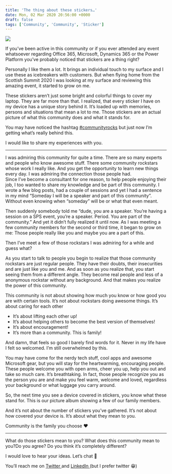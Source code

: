 ```yaml
---
title: 'The thing about these stickers…'
date: Mon, 02 Mar 2020 20:56:00 +0000
draft: false
tags: ['Community', 'Community', 'Sticker']
---
```


![](https://gezeitenbrand.de/wp-content/uploads/Sticker_collage-1-820x1024.jpeg)

If you’ve been active in this community or if you ever attended any event whatsoever regarding Office 365, Microsoft, Dynamics 365 or the Power Platform you’ve probably noticed that stickers are a thing right?

Personally I like them a lot. It brings an individual touch to my surface and I use these as icebreakers with customers. But when flying home from the Scottish Summit 2020 I was looking at my surface and reviewing this amazing event, it started to grow on me.

These stickers aren’t just some bright and colorful things to cover my laptop. They are far more than that. I realized, that every sticker I have on my device has a unique story behind it. It’s loaded up with memories, persons and situations that mean a lot to me. Those stickers are an actual picture of what this community does and what it stands for.

You may have noticed the hashtag [#communityrocks](https://twitter.com/search?q=%23communityrocks&src=typed_query) but just now I’m getting what’s really behind this.

I would like to share my experiences with you.

* * *

I was admiring this community for quite a time. There are so many experts and people who know awesome stuff. There some community rockstars whose work I really like. And you get the opportunity to learn new things every day. I was admiring the connection those people had.  
Since I’ve become a consultant for one reason, to help people enjoying their job, I too wanted to share my knowledge and be part of this community. I wrote a few blog posts, had a couple of sessions and yet I had a sentence in my mind “Someday I will be a speaker and part of this community”. Without even knowing when “someday” will be or what that even meant.

Then suddenly somebody told me “dude, you are a speaker. You’re having a session on a SPS event, you’re a speaker. Period. You are part of the community.” And yet it didn’t fully realized it until now. As I was meeting a few community members for the second or third time, it began to grow on me: Those people really like you and maybe you are a part of this.

Then I’ve meet a few of those rockstars I was admiring for a while and guess what?

As you start to talk to people you begin to realize that those community rockstars are just regular people. They have their doubts, their insecurities and are just like you and me. And as soon as you realize that, you start seeing them from a different angle. They become real people and less of a anonymous rockstar without any background. And that makes you realize the power of this community.

This community is not about showing how much you know or how good you are with certain tools. It’s not about rockstars doing awesome things. It’s about caring for each other

*   It’s about lifting each other up!
*   It’s about helping others to become the best version of themselves!
*   It’s about encouragement!
*   It’s more than a community. This is family!

And damn, that feels so good I barely find words for it. Never in my life have I felt so welcomed. I’m still overwhelmed by this.

You may have come for the nerdy tech stuff, cool apps and awesome Microsoft gear, but you will stay for the heartwarming, encouraging people. These people welcome you with open arms, cheer you up, help you out and take so much care. It’s breathtaking. In fact, those people recognize you as the person you are and make you feel warm, welcome and loved, regardless your background or what luggage you carry around.

So, the next time you see a device covered in stickers, you know what these stand for. This is our picture album showing a few of our family members.

And it’s not about the number of stickers you’ve gathered. It’s not about how covered your device is. It’s about what they mean to you.

Community is the family you choose ♥

* * *

What do those stickers mean to you? What does this community mean to you?Do you agree? Do you think it’s completely different?

I would love to hear your ideas. Let’s chat 🤩

You’ll reach me on [Twitter ](https://twitter.com/Gezeitenbrand)and [LinkedIn ](https://www.linkedin.com/in/michael-roth-handsomeguy/)(but I prefer twitter 😁)